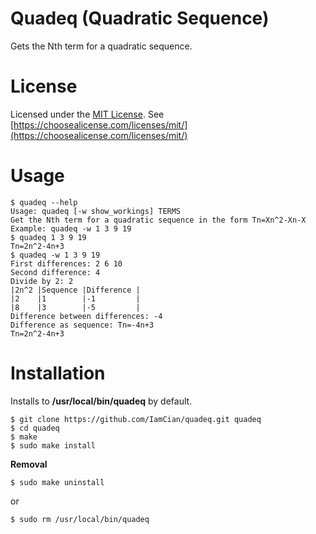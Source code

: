 # Quadeq (Quadratic Sequence)
Gets the Nth term for a quadratic sequence.

# License
Licensed under the [MIT License](https://github.com/IamCian/quadeq/blob/master/LICENSE).
See [https://choosealicense.com/licenses/mit/](https://choosealicense.com/licenses/mit/)

# Usage
```console
$ quadeq --help
Usage: quadeq [-w show_workings] TERMS
Get the Nth term for a quadratic sequence in the form Tn=Xn^2-Xn-X
Example: quadeq -w 1 3 9 19
$ quadeq 1 3 9 19
Tn=2n^2-4n+3
$ quadeq -w 1 3 9 19
First differences: 2 6 10
Second difference: 4
Divide by 2: 2
|2n^2 |Sequence |Difference |
|2    |1        |-1         |
|8    |3        |-5         |
Difference between differences: -4
Difference as sequence: Tn=-4n+3
Tn=2n^2-4n+3
```

# Installation
Installs to __/usr/local/bin/quadeq__ by default.
```console
$ git clone https://github.com/IamCian/quadeq.git quadeq
$ cd quadeq
$ make
$ sudo make install
```
**Removal**
```console
$ sudo make uninstall
```
or
```console
$ sudo rm /usr/local/bin/quadeq
```
